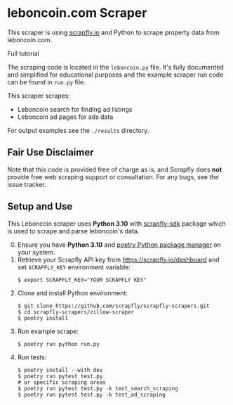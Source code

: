 # leboncoin.com Scraper

This scraper is using [scrapfly.io](https://scrapfly.io/) and Python to scrape property data from leboncoin.com. 

Full tutorial 

The scraping code is located in the `leboncoin.py` file. It's fully documented and simplified for educational purposes and the example scraper run code can be found in `run.py` file.

This scraper scrapes:
- Leboncoin search for finding ad listings
- Leboncoin ad pages for ads data

For output examples see the `./results` directory.

## Fair Use Disclaimer

Note that this code is provided free of charge as is, and Scrapfly does __not__ provide free web scraping support or consultation. For any bugs, see the issue tracker.

## Setup and Use

This Leboncoin scraper uses __Python 3.10__ with [scrapfly-sdk](https://pypi.org/project/scrapfly-sdk/) package which is used to scrape and parse leboncoin's data.

0. Ensure you have __Python 3.10__ and [poetry Python package manager](https://python-poetry.org/docs/#installation) on your system.
1. Retrieve your Scrapfly API key from <https://scrapfly.io/dashboard> and set `SCRAPFLY_KEY` environment variable:
    ```shell
    $ export SCRAPFLY_KEY="YOUR SCRAPFLY KEY"
    ```
2. Clone and install Python environment:
    ```shell
    $ git clone https://github.com/scrapfly/scrapfly-scrapers.git
    $ cd scrapfly-scrapers/zillow-scraper
    $ poetry install
    ```
3. Run example scrape:
    ```shell
    $ poetry run python run.py
    ```
4. Run tests:
    ```shell
    $ poetry install --with dev
    $ poetry run pytest test.py
    # or specific scraping areas
    $ poetry run pytest test.py -k test_search_scraping
    $ poetry run pytest test.py -k test_ad_scraping
    ```

